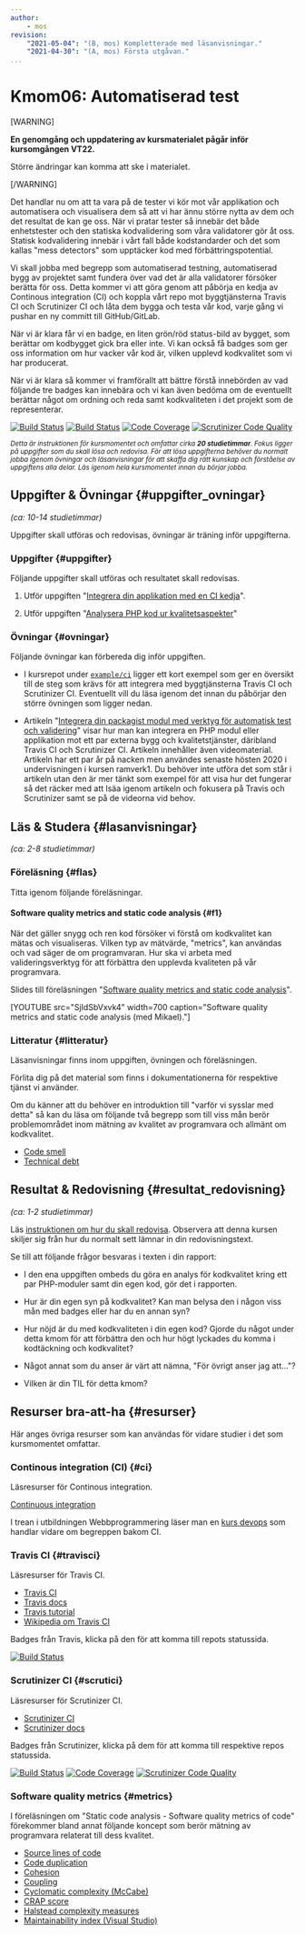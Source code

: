 ```yaml
---
author:
    - mos
revision:
    "2021-05-04": "(B, mos) Kompletterade med läsanvisningar."
    "2021-04-30": "(A, mos) Första utgåvan."
...
```

Kmom06: Automatiserad test
==================================

[WARNING]

**En genomgång och uppdatering av kursmaterialet pågår inför kursomgången VT22.**

Större ändringar kan komma att ske i materialet.

[/WARNING]


Det handlar nu om att ta vara på de tester vi kör mot vår applikation och automatisera och visualisera dem så att vi har ännu större nytta av dem och det resultat de kan ge oss. När vi pratar tester så innebär det både enhetstester och den statiska kodvalidering som våra validatorer gör åt oss. Statisk kodvalidering innebär i vårt fall både kodstandarder och det som kallas "mess detectors" som upptäcker kod med förbättringspotential.

Vi skall jobba med begrepp som automatiserad testning, automatiserad bygg av projektet samt fundera över vad det är alla validatorer försöker berätta för oss. Detta kommer vi att göra genom att påbörja en kedja av Continous integration (CI) och koppla vårt repo mot byggtjänsterna Travis CI och Scrutinizer CI och låta dem bygga och testa vår kod, varje gång vi pushar en ny committ till GitHub/GitLab.

När vi är klara får vi en badge, en liten grön/röd status-bild av bygget, som berättar om kodbygget gick bra eller inte. Vi kan också få badges som ger oss information om hur vacker vår kod är, vilken upplevd kodkvalitet som vi har producerat.

När vi är klara så kommer vi framförallt att bättre förstå innebörden av vad följande tre badges kan innebära och vi kan även bedöma om de eventuellt berättar något om ordning och reda samt kodkvaliteten i det projekt som de representerar.

[![Build Status](https://www.travis-ci.com/canax/router.svg?branch=master)](https://www.travis-ci.com/canax/router) [![Build Status](https://scrutinizer-ci.com/g/canax/database/badges/build.png?b=master)](https://scrutinizer-ci.com/g/canax/database/build-status/master) [![Code Coverage](https://scrutinizer-ci.com/g/canax/router/badges/coverage.png?b=master)](https://scrutinizer-ci.com/g/canax/router/?branch=master) [![Scrutinizer Code Quality](https://scrutinizer-ci.com/g/canax/database/badges/quality-score.png?b=master)](https://scrutinizer-ci.com/g/canax/database/?branch=master)

<!-- more -->

<small><i>Detta är instruktionen för kursmomentet och omfattar cirka **20 studietimmar**. Fokus ligger på uppgifter som du skall lösa och redovisa. För att lösa uppgifterna behöver du normalt jobba igenom övningar och läsanvisningar för att skaffa dig rätt kunskap och förståelse av uppgiftens alla delar. Läs igenom hela kursmomentet innan du börjar jobba.</i></small>



Uppgifter & Övningar {#uppgifter_ovningar}
-------------------------------------------

*(ca: 10-14 studietimmar)*

Uppgifter skall utföras och redovisas, övningar är träning inför uppgifterna.



### Uppgifter {#uppgifter}

Följande uppgifter skall utföras och resultatet skall redovisas.

1. Utför uppgiften "[Integrera din applikation med en CI kedja](uppgift/integrera-din-applikation-med-en-ci-kedja)".

1. Utför uppgiften "[Analysera PHP kod ur kvalitetsaspekter](uppgift/analysera-kodkvalitet-i-tre-php-moduler)"

<!--
Städa så att man jobbar vidare i en och samma katalog samt "färdigställer" sitt Yatzy så det är spelbart.

Om test mot databas använd .env.test
-->



### Övningar {#ovningar}

Följande övningar kan förbereda dig inför uppgiften.

* I kursrepot under [`example/ci`](https://github.com/dbwebb-se/mvc/tree/main/example/ci) ligger ett kort exempel som ger en översikt till de steg som krävs för att integrera med byggtjänsterna Travis CI och Scrutinizer CI. Eventuellt vill du läsa igenom det innan du påbörjar den större övningen som ligger nedan.

* Artikeln "[Integrera din packagist modul med verktyg för automatisk test och validering](kunskap/integrera-din-packagist-modul-med-verktyg-for-automatisk-test-och-validering)" visar hur man kan integrera en PHP modul eller applikation mot ett par externa bygg och kvalitetstjänster, däribland Travis CI och Scrutinizer CI. Artikeln innehåller även videomaterial. Artikeln har ett par år på nacken men användes senaste hösten 2020 i undervisningen i kursen ramverk1. Du behöver inte utföra det som står i artikeln utan den är mer tänkt som exempel för att visa hur det fungerar så det räcker med att lsäa igenom artikeln och fokusera på Travis och Scrutinizer samt se på de videorna vid behov.

<!-- Eventuellt byt ut ovan äldre artikel. Kanske spela in nya videor eller nåt annat... -->

<!-- Lägg till övning om phpmetrics enligt:
https://github.com/dbwebb-se/mvc/issues/38
-->



Läs & Studera  {#lasanvisningar}
---------------------------------

*(ca: 2-8 studietimmar)*



### Föreläsning {#flas}

Titta igenom följande föreläsningar.



#### Software quality metrics and static code analysis {#f1}

När det gäller snygg och ren kod försöker vi förstå om kodkvalitet kan mätas och visualiseras. Vilken typ av mätvärde, "metrics", kan användas och vad säger de om programvaran. Hur ska vi arbeta med valideringsverktyg för att förbättra den upplevda kvaliteten på vår programvara.

Slides till föreläsningen "[Software quality metrics and static code analysis](https://dbwebb-se.github.io/mvc/lecture/L06-static-code-analysis-and-metrics/slide.html)".

[YOUTUBE src="SjIdSbVxvk4" width=700 caption="Software quality metrics and static code analysis (med Mikael)."]



### Litteratur  {#litteratur}

Läsanvisningar finns inom uppgiften, övningen och föreläsningen.

Förlita dig på det material som finns i dokumentationerna för respektive tjänst vi använder.

Om du känner att du behöver en introduktion till "varför vi sysslar med detta" så kan du läsa om följande två begrepp som till viss mån berör problemområdet inom mätning av kvalitet av programvara och allmänt om kodkvalitet.

* [Code smell](https://en.wikipedia.org/wiki/Code_smell)
* [Technical debt](https://en.wikipedia.org/wiki/Technical_debt)



Resultat & Redovisning  {#resultat_redovisning}
-----------------------------------------------

*(ca: 1-2 studietimmar)*

Läs [instruktionen om hur du skall redovisa](./../redovisa). Observera att denna kursen skiljer sig från hur du normalt sett lämnar in din redovisningstext.

Se till att följande frågor besvaras i texten i din rapport:

* I den ena uppgiften ombeds du göra en analys för kodkvalitet kring ett par PHP-moduler samt din egen kod, gör det i rapporten.

* Hur är din egen syn på kodkvalitet? Kan man belysa den i någon viss mån med badges eller har du en annan syn?

* Hur nöjd är du med kodkvaliteten i din egen kod? Gjorde du något under detta kmom för att förbättra den och hur högt lyckades du komma i kodtäckning och kodkvalitet?

* Något annat som du anser är värt att nämna, "För övrigt anser jag att..."?

* Vilken är din TIL för detta kmom?



Resurser bra-att-ha {#resurser}
---------------------------------

Här anges övriga resurser som kan användas för vidare studier i det som kursmomentet omfattar.



### Continous integration (CI) {#ci}

Läsresurser för Continous integration.

[Continuous integration](https://en.wikipedia.org/wiki/Continuous_integration)

I trean i utbildningen Webbprogrammering läser man en [kurs devops](/kurser/devops) som handlar vidare om begreppen bakom CI.



### Travis CI {#travisci}

Läsresurser för Travis CI.

* [Travis CI](https://travis-ci.org/)
* [Travis docs](https://docs.travis-ci.com/)
* [Travis tutorial](https://docs.travis-ci.com/user/tutorial/)
* [Wikipedia om Travis CI](https://en.wikipedia.org/wiki/Travis_CI)

Badges från Travis, klicka på den för att komma till repots statussida.

[![Build Status](https://www.travis-ci.com/canax/router.svg?branch=master)](https://www.travis-ci.com/canax/router)



### Scrutinizer CI {#scrutici}

Läsresurser för Scrutinizer CI.

* [Scrutinizer CI](https://scrutinizer-ci.com/)
* [Scrutinizer docs](https://scrutinizer-ci.com/docs/)

Badges från Scrutinizer, klicka på dem för att komma till respektive repos statussida.

[![Build Status](https://scrutinizer-ci.com/g/canax/database/badges/build.png?b=master)](https://scrutinizer-ci.com/g/canax/database/build-status/master) [![Code Coverage](https://scrutinizer-ci.com/g/canax/router/badges/coverage.png?b=master)](https://scrutinizer-ci.com/g/canax/router/?branch=master) [![Scrutinizer Code Quality](https://scrutinizer-ci.com/g/canax/database/badges/quality-score.png?b=master)](https://scrutinizer-ci.com/g/canax/database/?branch=master)



### Software quality metrics {#metrics}

I föreläsningen om "Static code analysis - Software quality metrics of code" förekommer bland annat följande koncept som berör mätning av programvara relaterat till dess kvalitet.

* [Source lines of code](https://en.wikipedia.org/wiki/Source_lines_of_code)
* [Code duplication](https://en.wikipedia.org/wiki/Duplicate_code)
* [Cohesion](https://en.wikipedia.org/wiki/Cohesion_(computer_science))
* [Coupling](https://en.wikipedia.org/wiki/Coupling_(computer_programming))
* [Cyclomatic complexity (McCabe)](https://en.wikipedia.org/wiki/Cyclomatic_complexity)
* [CRAP score](https://www.artima.com/weblogs/viewpost.jsp?thread=215899)
* [Halstead complexity measures](https://en.wikipedia.org/wiki/Halstead_complexity_measures)
* [Maintainability index (Visual Studio)](https://docs.microsoft.com/en-us/visualstudio/code-quality/code-metrics-values?view=vs-2019)



<!--

### PHP validatorer och linters {#linters}

Lista de linters vi jobbar med

och andra som finns.



### PHP och quality metrics {#metrics}

Visa hur man kommer åt metrics i php
phploc/phpmetrics

* Fyra C:n för att komma igång med kodkvalitet.



### Verktyget phpmetrics {#phpmetrics}

* PHP kodkvalitet extra övning verktyg, kanske tips från coachen
https://phpmetrics.org/

https://github.com/dbwebb-se/mvc/issues/38

-->

